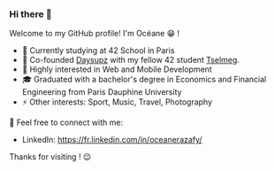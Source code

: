 ### Hi there 👋

Welcome to my GitHub profile! I'm Océane 😁 !

- 💼 Currently studying at 42 School in Paris
- 🚀 Co-founded [Daysupz](https://apps.apple.com/fr/app/daysupz/id6504839678?l=en-GB) with my fellow 42 student [Tselmeg](https://github.com/tselmeg8070). 
- 🌱 Highly interested in Web and Mobile Development
- 🎓 Graduated with a bachelor's degree in Economics and Financial Engineering from Paris Dauphine University
- ⚡ Other interests: Sport, Music, Travel, Photography

💬 Feel free to connect with me:
- LinkedIn: https://fr.linkedin.com/in/oceanerazafy/

Thanks for visiting ! 😉
